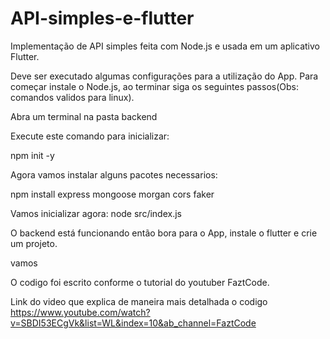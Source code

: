 # API-simples-e-flutter
Implementação de API simples feita com Node.js e usada em um aplicativo Flutter.  

Deve ser executado algumas configurações para a utilização do App. Para começar instale o Node.js, ao terminar siga os seguintes passos(Obs: comandos validos para linux).

Abra um terminal na pasta backend

Execute este comando para inicializar: 

npm init -y

Agora vamos instalar alguns pacotes necessarios: 

npm install express mongoose morgan cors faker 

Vamos inicializar agora:
node src/index.js

O backend está funcionando então bora para o App, instale o flutter e crie um projeto.

vamos 

O codigo foi escrito conforme o tutorial do youtuber FaztCode.

Link do video que explica de maneira mais detalhada o codigo https://www.youtube.com/watch?v=SBDI53ECgVk&list=WL&index=10&ab_channel=FaztCode
